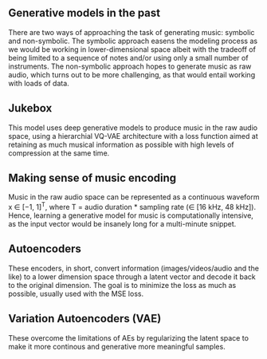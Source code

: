 ## Generative models in the past

There are two ways of approaching the task of generating music: symbolic and non-symbolic. The symbolic approach easens the modeling process as we would be working in lower-dimensional space albeit with the tradeoff of being limited to a sequence of notes and/or using only a small number of instruments. The non-symbolic approach hopes to generate music as raw audio, which turns out to be more challenging, as that would entail working with loads of data.

## Jukebox

This model uses deep generative models to produce music in the raw audio space, using a hierarchial VQ-VAE architecture with a loss function aimed at retaining as much musical information as possible with high levels of compression at the same time.

## Making sense of music encoding

Music in the raw audio space can be represented as a continuous waveform x ∈ [−1, 1]<sup>T</sup>, where T = audio duration \* sampling rate (∈ [16 kHz, 48 kHz]). Hence, learning a generative model for music is computationally intensive, as the input vector would be insanely long for a multi-minute snippet.

## Autoencoders

These encoders, in short, convert information (images/videos/audio and the like) to a lower dimension space through a latent vector and decode it back to the original dimension. The goal is to minimize the loss as much as possible, usually used with the MSE loss.

## Variation Autoencoders (VAE)

These overcome the limitations of AEs by regularizing the latent space to make it more continous and generative more meaningful samples.
